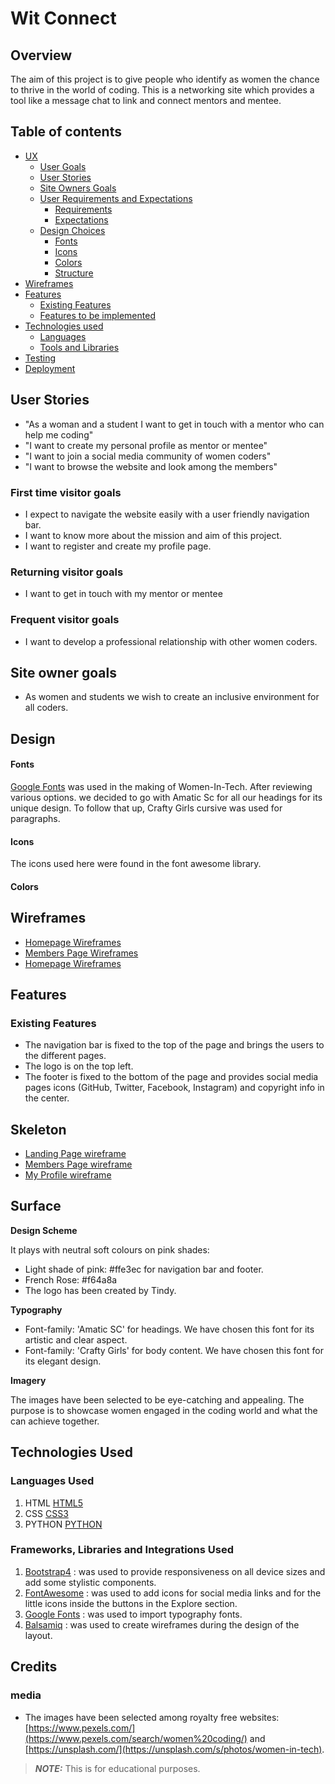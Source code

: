 # Wit Connect
## Overview
The aim of this project is to give people who identify as women the chance to thrive in the world of coding. This is a networking site which provides a tool like a message chat to link and connect mentors and mentee. 
<a></a>
## Table of contents 
* [UX](#ux)
    * [User Goals](#user-goals)
    * [User Stories](#user-stories)
    * [Site Owners Goals](#site-owners-goals)
    * [User Requirements and Expectations](#user-requirements-and-expectations)
        * [Requirements](#requirements)
        * [Expectations](#expectations)
    * [Design Choices](#design-choices)
        * [Fonts](#fonts)
        * [Icons](#icons)
        * [Colors](#colors)
        * [Structure](#structure)
* [Wireframes](#wireframes)
* [Features](#features)
    * [Existing Features](#existing-features)
    * [Features to be implemented](#features-to-be-implemented)
* [Technologies used](#technologies-used)
    * [Languages](#languages)
    * [Tools and Libraries](#tools-and-libraries)
* [Testing](#testing)
* [Deployment](#deployment)

## User Stories
- "As a woman and a student I want to get in touch with a mentor who can help me coding"
- "I want to create my personal profile as mentor or mentee"
- "I want to join a social media community of women coders"
- "I want to browse the website and look among the members"

### First time visitor goals

- I expect to navigate the website easily with a user friendly navigation bar.
- I want to know more about the mission and aim of this project.
- I want to register and create my profile page.

### Returning visitor goals

- I want to get in touch with my mentor or mentee 


### Frequent visitor goals
- I want to develop a professional relationship with other women coders.

## Site owner goals
- As women and students we wish to create an inclusive environment for all coders.

## Design 

#### Fonts

[Google Fonts](https://fonts.google.com/) was used in the making of Women-In-Tech. After reviewing various options. we decided to go with
Amatic Sc for all our headings for its unique design. To follow that up, Crafty Girls cursive was used for paragraphs. 

#### Icons
The icons used here were found in the font awesome library. 

#### Colors

## Wireframes 
* [Homepage Wireframes](https://github.com/aineon/women-in-tech/blob/master/assets/home-page-Witconnect.png)
* [Members Page Wireframes](https://github.com/aineon/women-in-tech/blob/master/assets/members-page.png)
* [Homepage Wireframes](https://github.com/aineon/women-in-tech/blob/master/assets/MyProfile.png)
## Features
### Existing Features
- The navigation bar is fixed to the top of the page and brings the users to the different pages.
- The logo is on the top left.
- The footer is fixed to the bottom of the page and provides social media pages icons (GitHub, Twitter, Facebook, Instagram) and copyright info in the center.

## Skeleton
- [Landing Page wireframe](https://github.com/aineon/women-in-tech/static/wireframes/landing-page-wireframe.pdf)
- [Members Page wireframe](https://github.com/aineon/women-in-tech/static/wireframes/members-wireframe.pdf)
- [My Profile wireframe](https://github.com/aineon/women-in-tech/static/wireframes/my-profile-wireframe.pdf)

## Surface
**Design Scheme**

It plays with neutral soft colours on pink shades:

- Light shade of pink: #ffe3ec for navigation bar and footer.
- French Rose: #f64a8a
- The logo has been created by Tindy.

**Typography**
- Font-family: 'Amatic SC' for headings. We have chosen this font for its artistic and clear aspect.
- Font-family: 'Crafty Girls' for body content. We have chosen this font for its elegant design.

**Imagery**

The images have been selected to be eye-catching and appealing. The purpose is to showcase women engaged in the coding world and what the can achieve together.

## Technologies Used

### Languages Used

1. HTML [HTML5](https://en.wikipedia.org/wiki/HTML5)
2. CSS [CSS3](https://en.wikipedia.org/wiki/Cascading_Style_Sheets)
3. PYTHON [PYTHON](https://www.python.org/)

### Frameworks, Libraries and Integrations Used

1. [Bootstrap4](https://getbootstrap.com/docs/4.4/getting-started/introduction/) : was used to provide responsiveness on all device sizes and add some stylistic components.
2. [FontAwesome](https://fontawesome.com/) : was used to add icons for social media links and for the little icons inside the buttons in the Explore section.
3. [Google Fonts](https://fonts.google.com/) : was used to import typography fonts.
4. [Balsamiq](https://balsamiq.com/) : was used to create wireframes during the design of the layout.

## Credits
### media

- The images have been selected among royalty free websites: [https://www.pexels.com/](https://www.pexels.com/search/women%20coding/) and [https://unsplash.com/](https://unsplash.com/s/photos/women-in-tech). 

> **_NOTE:_** This is for educational purposes.